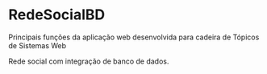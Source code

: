 # RedeSocialBD
Principais funções da aplicação web desenvolvida para cadeira de Tópicos de Sistemas Web

Rede social com integração de banco de dados.
